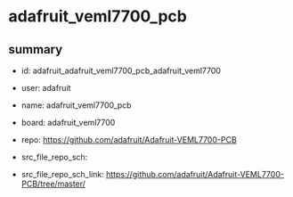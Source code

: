 # adafruit_veml7700_pcb
 
## summary 
* id: adafruit_adafruit_veml7700_pcb_adafruit_veml7700
* user: adafruit
* name: adafruit_veml7700_pcb
* board: adafruit_veml7700
* repo: https://github.com/adafruit/Adafruit-VEML7700-PCB



* src_file_repo_sch: 
* src_file_repo_sch_link: https://github.com/adafruit/Adafruit-VEML7700-PCB/tree/master/




